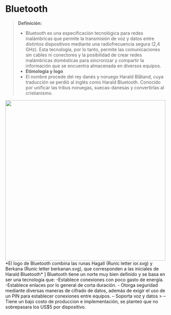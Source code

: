 # Bluetooth



> **Definición:**
> - Bluetooth es una especificación tecnológica para redes inalámbricas que permite la transmisión de voz y datos entre distintos dispositivos mediante una radiofrecuencia segura (2,4 GHz). Esta tecnología, por lo tanto, permite las comunicaciones sin cables ni conectores y la posibilidad de crear redes inalámbricas domésticas para sincronizar y compartir la información que se encuentra almacenada en diversos equipos.
> - **Etimología y logo**
 > - El nombre procede del rey danés y noruego Harald Blåtand, cuya traducción se perdió al inglés como Harald Bluetooth. Conocido por unificar las tribus noruegas, suecas-danesas y convertirlas al cristianismo.
  <img  width= "500" src="https://media.metrolatam.com/2018/04/16/a171f8c033d6e39d493a65d0b7cf6e1b-34d5b710c3a81821b371831d3901007c-1200x600.jpg" />
 *El logo de Bluetooth combina las runas Hagall (Runic letter ior.svg) y Berkana (Runic letter berkanan.svg), que corresponden a las iniciales de Harald Bluetooth* ] 
 Bluetooth tiene un norte muy bien definido y se basa en ser una tecnología que:
-Establece conexiones con poco gasto de energía.
 -Establece enlaces por lo general de corta duración.
- Otorga seguridad mediante diversas maneras de cifrado de datos, además de exigir el uso de un PIN para establecer conexiones entre equipos.
– Soporta voz y datos
> – Tiene un bajo costo de produccion e implementación, se planteó que no sobrepasara los US$5 por dispositivo.
 


 


